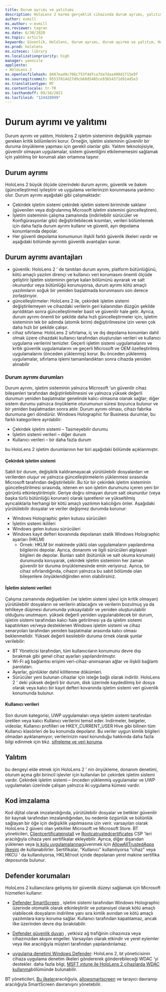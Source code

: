 ```yaml
---
title: Durum ayrımı ve yalıtımı
description: HoloLens 2 karma gerçeklik cihazında durum ayrımı, yalıtım, kod imzalama ve defender uygulamaları hakkında bilgi edinin.
author: evmill
ms.author: v-evmill
ms.reviewer: tagran
ms.date: 6/30/2020
ms.topic: article
keywords: Güvenlik, Hololens, durum ayrımı, durum ayırma ve yalıtım, Hololens 2, hololens2 güvenlik, güvenlik genel bakış, güvenlik mimarisi, mimari, Hololens 2 mimarisi
ms.prod: hololens
ms.sitesec: library
ms.localizationpriority: high
manager: yannisle
appliesto:
- HoloLens 2
ms.openlocfilehash: 0487ea49c706c753f4dfca7da7daa499d1715e9f
ms.sourcegitcommit: 05537014d27d9cb60d5485ce93654371d914d5e3
ms.translationtype: MT
ms.contentlocale: tr-TR
ms.lasthandoff: 09/10/2021
ms.locfileid: "124428999"
---
```

# <a name="state-separation-and-isolation"></a>Durum ayrımı ve yalıtımı

Durum ayrımı ve yalıtım, Hololens 2 işletim sisteminin değişiklik yapması gereken kritik bölümlerini korur. Örneğin, işletim sisteminin güvenilir bir duruma önyükleme yapması için gerekli olanlar gibi. Yalıtım teknolojisiyle, güvenilir olmayan uygulamalar, sistem güvenliğini etkilememesini sağlamak için yalıtılmış bir korumalı alan ortamına taşınır.

## <a name="state-separation"></a>Durum ayrımı

HoloLens 2 büyük ölçüde üzerindeki durum ayrımı, güvenlik ve bakım (güncelleştirme) iyileştirir ve uygulama verilerinizin korunmasına yardımcı olur.  Durum ayrımı aşağıdaki gibi çalışmaktadır:
  * Çekirdek işletim sistemi çekirdek işletim sistemi biriminde saklanır (güvenilen veya doğrulanmış Microsoft işletim sistemini güncelleştiren).
  * İşletim sisteminin çalışma zamanında (indirilebilir sürücüler ve Konfigürasyonlar gibi) değiştirilebilecek kısımları, verileri bölümlemek için daha fazla durum ayrımı kullanır ve güvenli, ayrı depolama konumlarında depolar.
  * Her güvenli depolama konumunun ilişkili farklı güvenlik ilkeleri vardır ve aşağıdaki bölümde ayrıntılı güvenlik avantajları sunar.

## <a name="state-separation-benefits"></a>Durum ayrımı avantajları

  * güvenlik: HoloLens 2 ' de tanıtılan durum ayrımı, platform bütünlüğünü, kötü amaçlı yazılım dirençi ve kullanıcı veri korumasını önemli ölçüde geliştirir İşletim sisteminin geriye kalan bölümünü ayırarak ve salt okunurdur veya bütünlüğü korunuyorsa, durum ayrımı kötü amaçlı yazılımların soğuk bir yeniden başlatmada korunmasını son derece zorlaştırıyor. 
  * güncelleştirmeler: HoloLens 2 ile, çekirdek işletim sistemi değiştirilemeyen ve cihazdaki verilerin geri kalanından düzgün şekilde ayrıldıktan sonra güncelleştirmeler basit ve güvenilir hale gelir.  Ayrıca, durum ayrımı önemli bir şekilde daha hızlı güncelleştirmeler için, işletim sisteminin tek bir adımda (atomik birim) değiştirilmesine izin veren çok daha hızlı bir şekilde çalışır.
  * cihaz sıfırlama: HoloLens 2 sıfırlama, iç ve dış depolama konumları dahil olmak üzere cihazdaki kullanıcı tarafından oluşturulan verileri ve kullanıcı uygulama verilerini temizler. Geçerli işletim sistemi uygulamalarını ve kritik güvenlik uygulamalarını ve geçerli Microsoft ve OEM özelleştirilmiş uygulamalarını (önceden yüklenmiş) korur. Bu önceden yüklenmiş uygulamalar, sıfırlama işlemi tamamlandıktan sonra cihazda yeniden alınabilir

### <a name="state-separation-states"></a>Durum ayrımı durumları

Durum ayrımı, işletim sisteminin yalnızca Microsoft 'un güvenilir cihaz bileşenleri tarafından değiştirilebilmesini ve yalnızca yüksek değerli durumun yeniden başlatmalar genelinde kalıcı olmasına olanak sağlar; diğer sistem durumu yalnızca önyükleme oturumunun süresi boyunca bulunur ve bir yeniden başlatmadan sonra atılır. Durum ayrımı olması, cihazı fabrika durumuna geri döndürür. Windows Holographic for Business durumlar, bu farklı kategorilere ayrılabilir:
  * Çekirdek işletim sistemi – Tasmeyebilir durumu
  * İşletim sistemi verileri – diğer durum 
  * Kullanıcı verileri – bir daha fazla durum

bu HoloLens 2 işletim durumlarının her biri aşağıdaki bölümde açıklanmıştır.

#### <a name="core-operating-system"></a>Çekirdek işletim sistemi

Sabit bir durum, değişiklik kaldıramayacak yürütülebilir dosyalardan ve verilerden oluşur ve yalnızca güncelleştirmelerin yüklenmesi sırasında Microsoft tarafından değiştirilebilir. Bu tür bir çekirdek işletim sisteminin güncelleştirilmesi sırasında, istenen en son işletim durumunu içeren yeni bir görüntü etkinleştirilmiştir.
Geriye doğru olmayan durum salt okunurdur (veya başka türlü bütünlüğü korunan) olarak işaretlenir ve yükseltilmiş ayrıcalıklarla herhangi bir kötü amaçlı yazılımın kalıcılığını önler. Aşağıdaki yürütülebilir dosyalar ve veriler değişmez durumda korunur:
  * Windows Holographic gelen kutusu sürücüleri
  * İşletim sistemi ikilileri
  * Windows gelen kutusu sürücüleri
  * Windows kayıt defteri kovanında depolanan statik Windows Holographic ayarları (HKLM)
    * Örnek: HKLM bir makinede yüklü olan uygulamaların yapılandırma bilgilerini depolar. Ayrıca, donanımı ve ilgili sürücüleri algılayan bilgileri de depolar.
Bunları sabit (bütünlük ve salt okuma korumalı) durumunda koruyarak, çekirdek işletim sisteminin her zaman güvenilir bir duruma önyüklemesinde emin veriyoruz. Ayrıca, bir cihaz sıfırlandığında, cihazın yalnızca bu sabit bölümde olan bileşenlere önyüklendiğinden emin olabilirsiniz. 

#### <a name="operating-system-data"></a>İşletim sistemi verileri 

Çalışma zamanında değişebilen (ve işletim sistemi işlevi için kritik olmayan) yürütülebilir dosyaların ve verilerin atılacağını ve verilerin bozulmuş ya da tehlikeye düşmesi durumunda yoksayılabilir ve yeniden oluşturulabilir olduğunu unutmayın. yüksek değerli yeniden uygulanabilecek bir durum, işletim sistemi tarafından kalıcı hale getirilmesi ya da işletim sistemi kapatılırken ve/veya desteklenen Windows işletim sistemi ve cihaz senaryoları tarafından yeniden başlatmalar arasında kalıcı olması beklenmelidir. Yüksek değerli kesilebilir duruma örnek olarak şunlar verilebilir:
  * BT Yöneticisi tarafından, tüm kullanıcıların konumunu devre dışı bırakmak gibi genel cihaz ayarları yapılandırılmıştır.
  * Wi-Fi ağ bağlantısı erişimi veri-cihaz-anımsanan ağlar ve ilişkili bağlantı parolaları.
  * Ayarlar, günlükler dahil kilitlenme dökümleri.
  * Sürücüler yeni bulunan cihazlar için isteğe bağlı olarak indirilir.
HoloLens 2 ' deki yüksek değerli bir durum, disk üzerinde kaydedilmiş bir dosya olarak veya kalıcı bir kayıt defteri kovanında işletim sistemi veri güvenlik konumunda bulunur.

#### <a name="user-data"></a>Kullanıcı verileri

Son durum kategorisi, UWP uygulamaları veya işletim sistemi tarafından üretilen veya kalıcı Kullanıcı verilerini temsil eder. Indirmeler, belgeler, videolar, Kullanıcı profilleri ve HKEY_CURRENT_USER Hive gibi bilinen tüm Kullanıcı klasörleri de bu konumda depolanır. Bu veriler uygun kimlik bilgileri olmadan ayıklanamıyor; verilerinizin nasıl korunduğu hakkında daha fazla bilgi edinmek için bkz. [şifreleme ve veri koruma](security-encryption-data-protection.md).

##  <a name="isolation"></a>Yalıtım

bu dengeyi elde etmek için HoloLens 2 ' nin önyükleme, donanım denetimi, oturum açma gibi birincil işlevler için kullanılan bir çekirdek işletim sistemi vardır. Çekirdek işletim sistemi – önceden yüklenmiş uygulamalar ve UWP uygulamaları üzerinde çalışan yalnızca iki uygulama kümesi vardır.

## <a name="code-signing"></a>Kod imzalama

Kod dijital olarak imzalandığında, yürütülebilir dosyalar ve betikler güvenilir bir kaynak tarafından imzalandığından, bu nedenle özgünlük ve bütünlük sağlayan bir öğe için değişiklik yapılmasına izin verir. varsayılan olarak HoloLens 2 güveni olan yetkililer Microsoft ve Microsoft Store. BT yöneticileri, [Clientcertificateinstall](/windows/client-management/mdm/clientcertificateinstall-csp) ve [Rootcatrustedcertificates](/windows/client-management/mdm/rootcacertificates-csp) CSP 'leri aracılığıyla cihaza yeni sertifikalar ekleyebilir. Ayrıca, diğer dışarıdan yüklenen veya [Iş kolu uygulamalarına](/intune/apps/lob-apps-windows)güvenmek Için [AllowAllTrustedApps ilkesini](/windows/client-management/mdm/policy-csp-applicationmanagement#applicationmanagement-allowalltrustedapps) de kullanabilirler. Sertifikalar, "Kullanıcı" kullanılıyorsa "cihaz" veya HKCU ' da kullanılıyorsa, HKLM/root içinde depolanan yerel makine sertifika deposunda bulunur.

## <a name="defender-protections"></a>Defender korumaları
HoloLens 2 kullanıcılara gelişmiş bir güvenlik düzeyi sağlamak için Microsoft hizmetleri kullanır:

* [Defender SmartScreen](/windows/security/threat-protection/microsoft-defender-smartscreen/microsoft-defender-smartscreen-overview) , işletim sistemi tarafından Windows Holographic üzerinde otomatik olarak etkinleştirilir ve potansiyel olarak kötü amaçlı olabilecek dosyaların indirilme yanı sıra kimlik avından ve kötü amaçlı yazılımlara karşı koruma sağlar. Kullanıcı tarafından kapatılamaz, ancak ilke üzerinden devre dışı bırakılabilir.

* [Defender güvenlik duvarı](/windows/security/threat-protection/windows-firewall/windows-firewall-with-advanced-security) , yetkisiz ağ trafiğinin cihazınıza veya cihazınızdan akışını engeller. Varsayılan olarak etkindir ve yerel eylemler veya ilke aracılığıyla müşteri tarafından yapılandırılamaz. 

* [uygulama denetimi Windows Defender](/windows/security/threat-protection/windows-defender-application-control/wdac-and-applocker-overview): HoloLens 2, bt yöneticisinin cihaza uygulama denetim ilkeleri göndererek gönderebileceği WDAC 'yi destekler. daha fazla bilgi, [MSFT ıntune ile HoloLens 2 cihazlarda WDAC kullanma](/mem/intune/configuration/custom-profile-hololens)bölümünde bulunabilir. 

BT yöneticileri, [Bu ilkeler](/windows/client-management/mdm/policy-csps-supported-by-hololens2)aracılığıyla, [allowsmartscreen](/windows/client-management/mdm/policy-csp-browser#browser-allowsmartscreen) ve tarayıcı davranışı aracılığıyla SmartScreen davranışını yönetebilir. 


